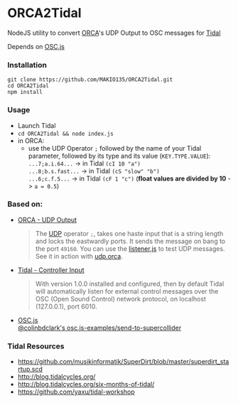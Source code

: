 # ORCA2Tidal

NodeJS utility to convert [ORCA](https://wiki.xxiivv.com/#orca)'s UDP Output to OSC messages for [Tidal](https://tidalcycles.org/index.php/Welcome)

Depends on [OSC.js](https://www.npmjs.com/package/osc)

### Installation
```
git clone https://github.com/MAKIO135/ORCA2Tidal.git
cd ORCA2Tidal
npm install
```

### Usage
- Launch Tidal
- `cd ORCA2Tidal && node index.js`
- in ORCA:  
    - use the UDP Operator `;` followed by the name of your Tidal parameter, followed by its type and its value (`KEY.TYPE.VALUE`):  
    `...7;a.i.64...` -> in Tidal `(cI 10 "a")`  
    `...8;b.s.fast...` -> in Tidal `(cS "slow" "b")`  
    `...6;c.f.5...` -> in Tidal `(cF 1 "c")` (**float values are divided by 10** -> `a = 0.5`)


### Based on:
- [ORCA - UDP Output](https://github.com/hundredrabbits/Orca#midi-output)  
    > The [UDP](https://nodejs.org/api/dgram.html#dgram_socket_send_msg_offset_length_port_address_callback) operator `;`, takes one haste input that is a string length and locks the eastwardly ports. It sends the message on bang to the port `49160`. You can use the [listener.js](https://github.com/hundredrabbits/Orca/blob/master/listener.js) to test UDP messages. See it in action with [udp.orca](https://github.com/hundredrabbits/Orca/blob/master/examples/_udp.orca).
- [Tidal - Controller Input](https://tidalcycles.org/index.php/Controller_Input)  
    > With version 1.0.0 installed and configured, then by default Tidal will automatically listen for external control messages over the OSC (Open Sound Control) network protocol, on localhost (127.0.0.1), port 6010.
- [OSC.js](https://www.npmjs.com/package/osc)  
    [@colinbdclark's osc.js-examples/send-to-supercollider](https://github.com/colinbdclark/osc.js-examples/blob/master/send-to-supercollider/index.js)


### Tidal Resources
- https://github.com/musikinformatik/SuperDirt/blob/master/superdirt_startup.scd
- http://blog.tidalcycles.org/
- http://blog.tidalcycles.org/six-months-of-tidal/
- https://github.com/yaxu/tidal-workshop

